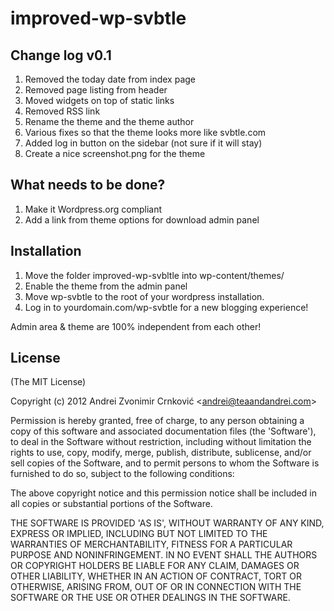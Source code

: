 # improved-wp-svbtle

## Change log v0.1
1. Removed the today date from index page
2. Removed page listing from header
3. Moved widgets on top of static links
4. Removed RSS link
5. Rename the theme and the theme author
6. Various fixes so that the theme looks more like svbtle.com
7. Added log in button on the sidebar (not sure if it will stay)
8. Create a nice screenshot.png for the theme

## What needs to be done?
1. Make it Wordpress.org compliant
2. Add a link from theme options for download admin panel
  
## Installation
1. Move the folder improved-wp-svbltle into wp-content/themes/
2. Enable the theme from the admin panel
3. Move wp-svbtle to the root of your wordpress installation.
4. Log in to yourdomain.com/wp-svbtle for a new blogging experience!

Admin area & theme are 100% independent from each other! 

## License 

(The MIT License)

Copyright (c) 2012 Andrei Zvonimir Crnković &lt;andrei@teaandandrei.com&gt;

Permission is hereby granted, free of charge, to any person obtaining
a copy of this software and associated documentation files (the
'Software'), to deal in the Software without restriction, including
without limitation the rights to use, copy, modify, merge, publish,
distribute, sublicense, and/or sell copies of the Software, and to
permit persons to whom the Software is furnished to do so, subject to
the following conditions:

The above copyright notice and this permission notice shall be
included in all copies or substantial portions of the Software.

THE SOFTWARE IS PROVIDED 'AS IS', WITHOUT WARRANTY OF ANY KIND,
EXPRESS OR IMPLIED, INCLUDING BUT NOT LIMITED TO THE WARRANTIES OF
MERCHANTABILITY, FITNESS FOR A PARTICULAR PURPOSE AND NONINFRINGEMENT.
IN NO EVENT SHALL THE AUTHORS OR COPYRIGHT HOLDERS BE LIABLE FOR ANY
CLAIM, DAMAGES OR OTHER LIABILITY, WHETHER IN AN ACTION OF CONTRACT,
TORT OR OTHERWISE, ARISING FROM, OUT OF OR IN CONNECTION WITH THE
SOFTWARE OR THE USE OR OTHER DEALINGS IN THE SOFTWARE.